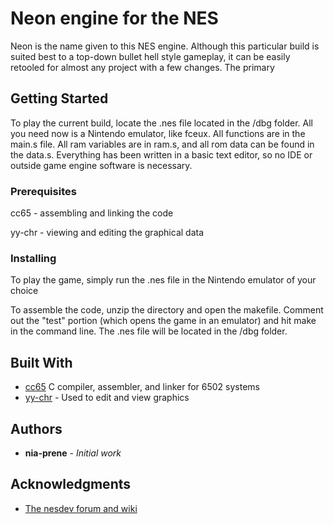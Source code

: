 # Neon engine for the NES

Neon is the name given to this NES engine. Although this particular build is suited best to a top-down bullet hell style gameplay, it can be easily retooled for almost any project with a few changes. The primary

## Getting Started

To play the current build, locate the .nes file located in the /dbg folder. All you need now is a Nintendo emulator, like fceux. All functions are in the main.s file. All ram variables are in ram.s, and all rom data can be found in the data.s. Everything has been written in a basic text editor, so no IDE or outside game engine software is necessary.

### Prerequisites

cc65 - assembling and linking the code

yy-chr - viewing and editing the graphical data

### Installing

To play the game, simply run the .nes file in the Nintendo emulator of your choice

To assemble the code, unzip the directory and open the makefile. Comment out the "test" portion (which opens the game in an emulator) and hit make in the command line. The .nes file will be located in the /dbg folder. 


## Built With

* [cc65](https://www.cc65.org/) C compiler, assembler, and linker for 6502 systems 
* [yy-chr](https://w.atwiki.jp/yychr/) - Used to edit and view graphics

## Authors

* **nia-prene** - *Initial work*


## Acknowledgments

* [The nesdev forum and wiki](www.nesdev.com)


